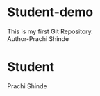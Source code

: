 # Student-demo
This is my first Git Repository.
<br>
<This is my first Git and GitHub Demo>
Author-Prachi Shinde
# Student
Prachi Shinde
